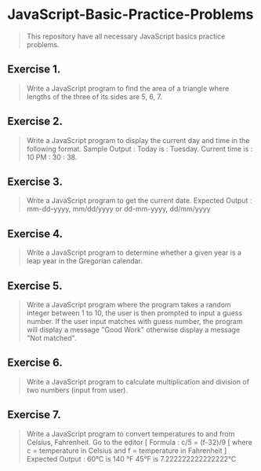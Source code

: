 # JavaScript-Basic-Practice-Problems
> This repository have all necessary JavaScript basics practice problems.

## Exercise 1.
> Write a JavaScript program to find the area of a triangle where lengths of the three of its sides are 5, 6, 7.

## Exercise 2.
> Write a JavaScript program to display the current day and time in the following format.
> Sample Output : Today is : Tuesday.
> Current time is : 10 PM : 30 : 38.

## Exercise 3.
> Write a JavaScript program to get the current date.
> Expected Output :
> mm-dd-yyyy, mm/dd/yyyy or dd-mm-yyyy, dd/mm/yyyy

## Exercise 4.
> Write a JavaScript program to determine whether a given year is a leap year in the Gregorian calendar. 

## Exercise 5.
> Write a JavaScript program where the program takes a random integer between 1 to 10, the user is then prompted to input a guess number. If the user input matches with guess number, the program will display a message "Good Work" otherwise display a message "Not matched".

## Exercise 6.
> Write a JavaScript program to calculate multiplication and division of two numbers (input from user). 

## Exercise 7.
> Write a JavaScript program to convert temperatures to and from Celsius, Fahrenheit.  Go to the editor
[ Formula : c/5 = (f-32)/9 [ where c = temperature in Celsius and f = temperature in Fahrenheit ]
Expected Output :
60°C is 140 °F
45°F is 7.222222222222222°C
